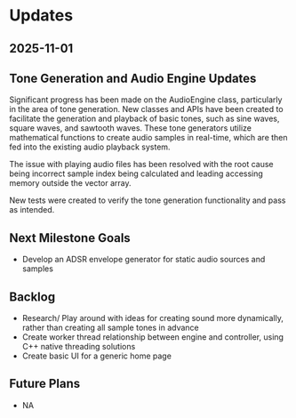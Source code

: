 # Updates

## 2025-11-01

## Tone Generation and Audio Engine Updates

Significant progress has been made on the AudioEngine class, particularly in the area of tone generation. New classes and APIs have been created to facilitate the generation and playback of basic tones, such as sine waves, square waves, and sawtooth waves. These tone generators utilize mathematical functions to create audio samples in real-time, which are then fed into the existing audio playback system.

The issue with playing audio files has been resolved with the root cause being incorrect sample index being calculated and leading accessing memory outside the vector array.

New tests were created to verify the tone generation functionality and pass as intended.

## Next Milestone Goals

* Develop an ADSR envelope generator for static audio sources and samples

## Backlog

* Research/ Play around with ideas for creating sound more dynamically, rather than creating all sample tones in advance
* Create worker thread relationship between engine and controller, using C++ native threading solutions
* Create basic UI for a generic home page

## Future Plans

* NA
